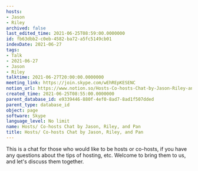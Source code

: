 ```yaml
---
hosts:
- Jason
- Riley
archived: false
last_edited_time: 2021-06-25T08:59:00.0000000
id: fb63dbb2-c0eb-4582-ba72-a5fc5149cb01
indexDate: 2021-06-27
tags:
- Talk
- 2021-06-27
- Jason
- Riley
talktime: 2021-06-27T20:00:00.0000000
meeting_link: https://join.skype.com/wEhREpKESENC
notion_url: https://www.notion.so/Hosts-Co-hosts-Chat-by-Jason-Riley-and-Pan-fb63dbb2c0eb4582ba72a5fc5149cb01
created_time: 2021-06-25T08:55:00.0000000
parent_database_id: e9339446-880f-4ef0-8ad7-8ad1f507dded
parent_type: database_id
object: page
software: Skype
language_level: No limit
name: Hosts/ Co-hosts Chat by Jason, Riley, and Pan
title: Hosts/ Co-hosts Chat by Jason, Riley, and Pan
---
```


This is a chat for those who would like to be hosts or co-hosts, if you have any questions about the tips of hosting, etc. Welcome to bring them to us, and let's discuss them together.

